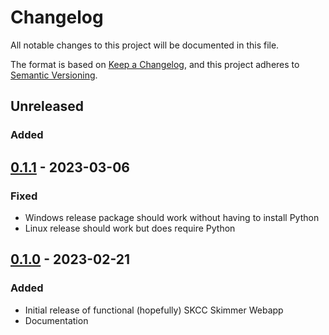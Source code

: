 # Changelog

All notable changes to this project will be documented in this file.

The format is based on [Keep a Changelog](https://keepachangelog.com/en/1.0.0/),
and this project adheres to [Semantic Versioning](https://semver.org/spec/v2.0.0.html).

## Unreleased

### Added

## [0.1.1] - 2023-03-06

### Fixed

- Windows release package should work without having to install Python
- Linux release should work but does require Python


## [0.1.0] - 2023-02-21

### Added

- Initial release of functional (hopefully) SKCC Skimmer Webapp
- Documentation

[0.1.0]: https://github.com/cwhelchel/skimmer_webapp/commits/v0.1.0
[0.1.1]: https://github.com/cwhelchel/skimmer_webapp/commits/v0.1.1